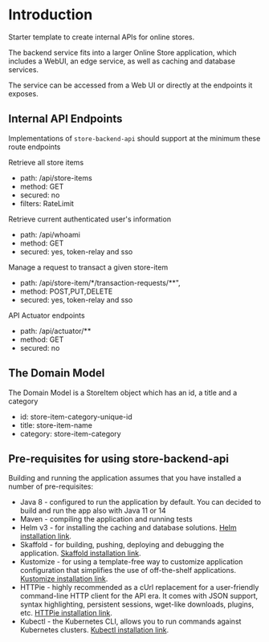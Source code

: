 # Introduction
Starter template to create internal APIs for online stores.

The backend service fits into a larger Online Store application, which includes a WebUI, an edge service, as well as caching and database services.

The service can be accessed from a Web UI or directly at the endpoints it exposes.

## Internal API Endpoints

Implementations of `store-backend-api` should support at the minimum these route endpoints

Retrieve all store items
* path: /api/store-items
* method: GET
* secured: no
* filters: RateLimit

Retrieve current authenticated user's information
* path: /api/whoami
* method: GET
* secured: yes, token-relay and sso

Manage a request to transact a given store-item
* path: /api/store-item/*/transaction-requests/**",
* method: POST,PUT,DELETE
* secured: yes, token-relay and sso

API Actuator endpoints
* path: /api/actuator/**
* method: GET
* secured: no
    

## The Domain Model
The Domain Model is a StoreItem object which has an id, a title and a category

* id: store-item-category-unique-id
* title: store-item-name
* category: store-item-category

## Pre-requisites for using store-backend-api 
Building and running the application assumes that you have installed a number of pre-requisites:

* Java 8 - configured to run the application by default. You can decided to build and run the app also with Java 11 or 14 
* Maven - compiling the application and running tests
* Helm v3 - for installing the caching and database solutions. [Helm installation link](https://helm.sh/docs/intro/install/).
* Skaffold - for building, pushing, deploying and debugging the application. [Skaffold installation link](https://skaffold.dev/docs/install/).
* Kustomize - for using a template-free way to customize application configuration that simplifies the use of off-the-shelf applications. [Kustomize installation link](https://kubernetes-sigs.github.io/kustomize/installation/).
* HTTPie - highly recommended as a cUrl replacement for a user-friendly command-line HTTP client for the API era. It comes with JSON support, syntax highlighting, persistent sessions, wget-like downloads, plugins, etc. [HTTPie installation link](https://httpie.org/).
* Kubectl - the Kubernetes CLI, allows you to run commands against Kubernetes clusters. [Kubectl installation link](https://kubernetes.io/docs/tasks/tools/install-kubectl/).

